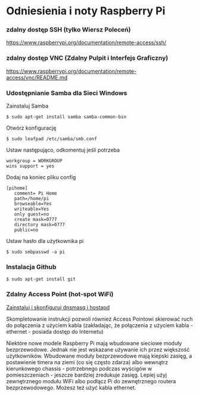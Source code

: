 # Odniesienia i noty Raspberry Pi

### zdalny dostęp SSH (tylko Wiersz Poleceń)

https://www.raspberrypi.org/documentation/remote-access/ssh/

### zdalny dostęp VNC (Zdalny Pulpit i Interfejs Graficzny)

https://www.raspberrypi.org/documentation/remote-access/vnc/README.md

### Udostępnianie Samba dla Sieci Windows

Zainstaluj Samba
```
$ sudo apt-get install samba samba-common-bin
```
Otwórz konfigurację
```
$ sudo leafpad /etc/samba/smb.conf
```
Ustaw następująco, odkomentuj jeśli potrzeba
```
workgroup = WORKGROUP
wins support = yes
```
Dodaj na koniec pliku config
```
[pihome]
   comment= Pi Home
   path=/home/pi
   browseable=Yes
   writeable=Yes
   only guest=no
   create mask=0777
   directory mask=0777
   public=no
```
Ustaw hasło dla użytkownika pi
```
$ sudo smbpasswd -a pi
```

### Instalacja Github 
```
$ sudo apt-get install git
```

### Zdalny Access Point (hot-spot WiFi)
[Zainstaluj i skonfiguruj dnsmasq i hostapd](https://github.com/SurferTim/documentation/blob/6bc583965254fa292a470990c40b145f553f6b34/configuration/wireless/access-point.md)

Skompletowanie instrukcji pozwoli również Access Pointowi skierować ruch do połączenia z użyciem kabla (zakładając, że połączenia z użyciem kabla - ethernet - posiada dostęp do Internetu)

Niektóre nowe modele Raspberry Pi mają wbudowane sieciowe moduły bezprzewodowe. Jednak nie jest wskazane używanie ich przez większość użytkowników. Wbudowane moduły bezprzewodowe mają kiepski zasięg, a postawienie timera na ziemi (co się często zdarza) albo wewnątrz kierunkowego chassis - potrzebnego podczas wyścigów w pomieszczeniach - jeszcze bardziej zredukuje zasięg. Lepiej użyj zewnętrznego modułu WiFi albo podłącz Pi do zewnętrznego routera bezprzewodowego. Możesz też użyć kabla ethernet.
